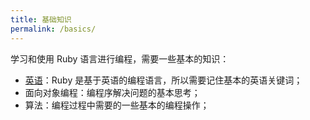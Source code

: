 ```yaml
---
title: 基础知识
permalink: /basics/
---
```


学习和使用 Ruby 语言进行编程，需要一些基本的知识：

* [英语](/basics/english/)：Ruby 是基于英语的编程语言，所以需要记住基本的英语关键词；
* 面向对象编程：编程序解决问题的基本思考；
* 算法：编程过程中需要的一些基本的编程操作；
